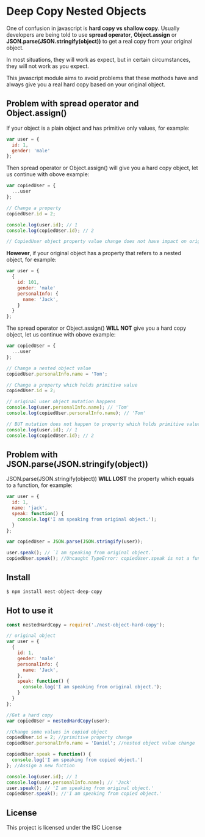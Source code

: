 # Deep Copy Nested Objects 

One of confusion in javascript is **hard copy vs shallow copy**. Usually developers are being told to use **spread operator**, **Object.assign** or **JSON.parse(JSON.stringify(object))** to get a real copy from your original object.

In most situations, they will work as expect, but in certain circumstances, they will not work as you expect.

This javascript module aims to avoid problems that these mothods have and always give you a real hard copy based on your original object.

## Problem with spread operator and Object.assign()

If your object is a plain object and has primitive only values, for example:

```javascript
var user = {
  id: 1,
  gender: 'male'
};
```

Then spread operator or Object.assign() will give you a hard copy object, let us continue with obove example:

```javascript
var copiedUser = {
  ...user
};

// Change a property
copiedUser.id = 2;

console.log(user.id); // 1
console.log(copiedUser.id); // 2

// CopiedUser object property value change does not have impact on original user object
```

**However**, if your original object has a property that refers to a nested object, for example:

```javascript
var user = {
  {
    id: 101,
    gender: 'male'
    personalInfo: {
      name: 'Jack',
    }
  }
};
```

The spread operator or Object.assign() **WILL NOT** give you a hard copy object, let us continue with obove example:

```javascript
var copiedUser = {
  ...user
};

// Change a nested object value
copiedUser.personalInfo.name = 'Tom';

// Change a property which holds primitive value
copiedUser.id = 2;

// original user object mutation happens
console.log(user.personalInfo.name); // 'Tom'
console.log(copiedUser.personalInfo.name); // 'Tom'

// BUT mutation does not happen to property which holds primitive value
console.log(user.id); // 1
console.log(copiedUser.id); // 2
```


## Problem with JSON.parse(JSON.stringify(object))

JSON.parse(JSON.stringify(object)) **WILL LOST** the property which equals to a function, for example:

```javascript
var user = {
  id: 1,
  name: 'jack',
  speak: function() {
    console.log('I am speaking from original object.');
  }
};

var copiedUser = JSON.parse(JSON.stringify(user));

user.speak(); // `I am speaking from original object.`
copiedUser.speak(); //Uncaught TypeError: copiedUser.speak is not a function
```

## Install
```javascript
$ npm install nest-object-deep-copy
```

## Hot to use it
```javascript
const nestedHardCopy = require('./nest-object-hard-copy');

// original object
var user = {
  {
    id: 1,
    gender: 'male'
    personalInfo: {
      name: 'Jack',
    },
    speak: function() {
      console.log('I am speaking from original object.');
    }
  }
};

//Get a hard copy
var copiedUser = nestedHardCopy(user);

//Change some values in copied object
copiedUser.id = 2; //primitive property change
copiedUser.personalInfo.name = 'Daniel'; //nested object value change

copiedUser.speak = function() {
  console.log('I am speaking from copied object.')
}; //Assign a new fuction

console.log(user.id); // 1
console.log(user.personalInfo.name); // 'Jack'
user.speak(); // 'I am speaking from original object.'
copiedUser.speak(); //'I am speaking from copied object.'
```
## License

This project is licensed under the ISC License 
